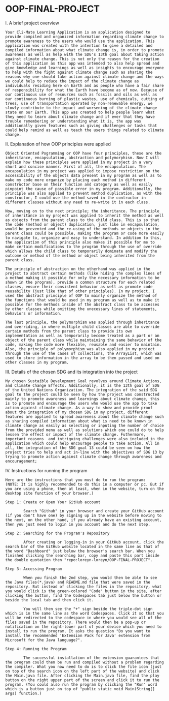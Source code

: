 # OOP-FINAL-PROJECT

I. A brief project overview

    Your Cli-Mate Learning Application is an application designed to provide compiled and organized information regarding climate change to promote awareness to the users who would use the application. This application was created with the intention to give a detailed and compiled information about what climate change is, in order to promote awareness as well as help with the SDG's 13th goal about taking action against climate change. This is not only the reason for the creation of this application as this app was intended to also help spread and give knowledge and learnings as well as insights to encourage everyone to help with the fight against climate change such as sharing the reasons why one should take action against climate change and the ways we could help to reduce the impact of the climate change as individuals residing here on Earth and as people who have a fair share of responsibility for what the Earth have become as of now. Because of our continuous use of resources such as fossils and oils as well as our continuous burning of plastic wastes, use of chemicals, cutting of trees, use of transportation operated by non-renewable energy, we slowly contribute to the impact and worsening of the climate change state on our Earth. This app was created to help people learn what they need to learn about climate change and if ever that they have trouble remembering or understanding what it is, the app was additionally given features such as giving challenges or tasks that could help remind as well as teach the users things related to climate change.

II. Explanation of how OOP principles were applied

    Object Oriented Pogramming or OOP have four principles, these are the inheritance, encapsulation, abstraction and polymorphism. Now I will explain how these principles were applied in my project in a very short and concise manner. First of all, the encapsulation. The encapsulation in my project was applied to impose restriction on the accessibility of the objects data present in my program as well as to make my code more organize by placing each method in different constructor base on their function and category as well as easily pinpoint the cause of possible error in my program. Additionally, the principle was also applied to prevent method duplication, as with the constructor, I could use the method saved in the contructor in different classes without any need to re-write it in each class.
    
    Now, moving on to the next principle; the inheritance. The principle of inheritance in my project was applied to inherit the method as well as objects from the parent class to the child class. This is so that the code (method or object) duplication, just like in encapsulation, would be prevented and the re-using of the methods or objects in the parent class could be possible, making the program or code more easily to navigate to, organize and easy to understand. In addition to this, the application of this principle also makes it possible for me to make certain modifications to the program through the use of override which allows the child class to temporarily dominate and modify the outcome or method of the method or object being inherited from the parent class. 

    The principle of abstraction on the otherhand was applied in the project to abstract certain methods (like hiding the complex lines of a method making it possible for only the necessary information to be shown in the program), provide a common structure for each related classes, ensure their consistent behavior as well as promote code reusability (just like that of other principles). In my project, I used the abstract principle of OOP to mainly organize the method of the functions that would be used in my program as well as to make it possible for the methods inside of the abstract class to be accesses by other classes while omitting the unecessary lines of statements, behaviors or information.

    The last principle, the polymorphism was applied through inheritance and overriding, in where multiple child classes are able to override certain methods from the parent class to provide its own implementation as well as temporarily become treated as a part or an object of the parent class while maintaining the same behavior of the code, making the code more flexible, reusable and easier to maintain. Also, the principle of polymorphism was also applied in my project through the use of the cases of collections, the ArrayList, which was used to store information in the array to be then passed and used on other classes in my program.

III. Details of the chosen SDG and its integration into the project

    My chosen Sustaible Development Goal revolves around Climate Actions, and Climate Change Effects. Additionally, it is the 13th goal of SDG of the United Nations Organization. The integration of the said SDG goal to the project could be seen by how the project was constructed mainly to promote awareness and learnings about climate change, this is to promote and encourage the users who would use the app to take action against climate change. As a way to show and provide proof about the integration of my chosen SDG in my project, different features are applied to spread awareness about the climate change such as sharing compiled information about what is need to be known in climate change as easily as selecting or inputing the number of choice from the provided menu as well as solutions which one could do to help lessen the effect or impact of the climate change. Futhermore, important reasons  and intriguing challenges were also included in the application which could help encourage people to take action. All in all, the integration of the SDG goal 13 could be seen on how the project tries to help and act in-line with the objectives of SDG 13 by trying to promote action against climate change through awareness and encouragement;


IV. Instructions for running the program

    Here are the instructions that you must do to run the program:
    (NOTE: It is highly recommended to do this in a computer or pc. But if you are using a phone, then at least, when in the website, turn on the desktop site function of your browser.)

    Step 1: Create or Open Your GitHub account

            Search "Github" in your browser and create your GitHub account (if you don't have one) by signing up in the website before moving to the next, on the other hand, if you already have an existing account, then you just need to login in you account and do the next step.

    Step 2: Searching for the Program's Repository

            After creating or logging-in in your GitHub account, click the search bar of the GitHub website located in the same line as that of the word "Dashboard" just below the browser's search bar. When you finished clicking the searching bar, copy and paste this part inside the double quotation then "repo:loreyn-loreyn/OOP-FINAL-PROJECT".
    
    Step 3: Accessing Program

            When you finish the 2nd step, you would then be able to see the Java files(*.java) and README.md file that were saved in the repository. But instead of clicking the files in the repository, what you would click is the green-colored "Code" button in the site, after clicking the button, find the Codespaces tab just below the button or beside the local tab and then click it.
            
            You will then see the "+" sign beside the triple-dot sign which is in the same line as the word Codespaces. Click it so that you will be redirected to the codespace in where you would see all of the files saved in the repository. There would then be a pop-up or notification on the right-lower part of your device which you need to install to run the program. It asks the question "Do you want to install the recommended 'Extension Pack for Java' extension from Microsoft for the Java language?".

    Step 4: Running the Program

            The successful installation of the extension guarantees that the program could then be run and compiled without a problem regarding the compiler. What you now need to do is to click the file icon (just on top of the search icon on the left part of the website) and click the Main.java file. After clicking the Main.java file, find the play button on the right upper part of the screen and click it to run the program. (You could also run the program by clicking the "Run" word which is a button just on top of "public static void Main(String[] args) function.)
